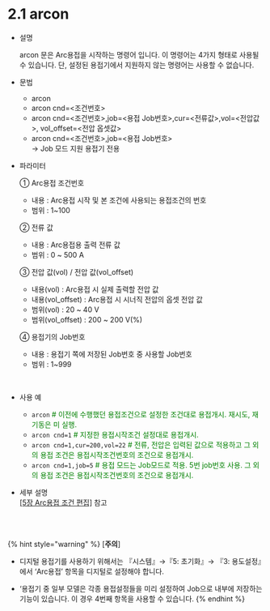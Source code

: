 ﻿# 2.1 arcon


- 설명 
    
    arcon 문은 Arc용접을 시작하는 명령어 입니다. 이 명령어는 4가지 형태로 사용될 수 있습니다. 단, 설정된 용접기에서 지원하지 않는 명령어는 사용할 수 없습니다.


- 문법
  
    - arcon 
    - arcon cnd=<조건번호> 
    - arcon cnd=<조건번호>,job=<용접 Job번호>,cur=<전류값>,vol=<전압값>, vol_offset=<전압 옵셋값>
    - arcon cnd=<조건번호>,job=<용접 Job번호>  
        → Job 모드 지원 용접기 전용

- 파라미터
  
   ① Arc용접 조건번호
     - 내용 : Arc용접 시작 및 본 조건에 사용되는 용접조건의 번호
     - 범위 :  1~100
   
   ② 전류 값
     - 내용 : Arc용접용 출력 전류 값
     - 범위 : 0 ~ 500 A

   ③ 전압 값(vol) / 전압 값(vol_offset)

     - 내용(vol) : Arc용접 시 실제 출력할 전압 값
     - 내용(vol_offset) : Arc용접 시 시너직 전압의 옵셋 전압 값
     - 범위(vol) : 20 ~ 40 V
     - 범위(vol_offset) : 200 ~ 200 V(%)

   ④ 용접기의 Job번호
     - 내용 : 용접기 쪽에 저장된 Job번호 중 사용할 Job번호
     - 범위 : 1~999

</br>  

- 사용 예
  
   - ```arcon``` <span style="color: green"> # 이전에 수행했던 용접조건으로 설정한 조건대로 용접개시. 재시도, 재 기동은 미 실행. </span>
  - ```arcon cnd=1``` <span style="color: green"> # 지정한 용접시작조건 설정대로 용접개시.</span>
  - ```arcon cnd=1,cur=200,vol=22``` <span style="color: green"> # 전류, 전압은 입력된 값으로 적용하고 그 외의 용접 조건은 용접시작조건번호의 조건으로 용접개시.</span>
  - ```arcon cnd=1,job=5``` <span style="color: green"> # 용접 모드는 Job모드로 적용. 5번 job번호 사용. 그 외의 용접 조건은 용접시작조건번호의 조건으로 용접개시.</span>


- 세부 설명  
  [[5장 Arc용접 조건 편집]](../5_Condition_editing/README.md) 참고


</br>
</br>

{% hint style="warning" %}
[**주의**]  
 -	디지털 용접기를 사용하기 위해서는 『시스템』→『5: 초기화』→ 『3: 용도설정』에서 ‘Arc용접’ 항목을 디지털로 설정해야 합니다.

 - ‘용접기 중 일부 모델은 각종 용접설정들을 미리 설정하여 Job으로 내부에 저장하는 기능이 있습니다. 이 경우 4번째 항목을 사용할 수 있습니다.
{% endhint %}